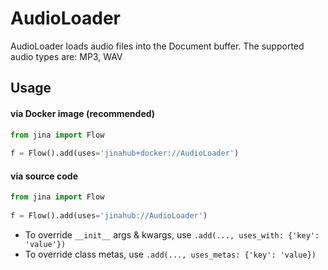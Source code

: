 # AudioLoader

AudioLoader loads audio files into the Document buffer.
The supported audio types are: MP3, WAV

## Usage

#### via Docker image (recommended)

```python
from jina import Flow
	
f = Flow().add(uses='jinahub+docker://AudioLoader')
```

#### via source code

```python
from jina import Flow
	
f = Flow().add(uses='jinahub://AudioLoader')
```

- To override `__init__` args & kwargs, use `.add(..., uses_with: {'key': 'value'})`
- To override class metas, use `.add(..., uses_metas: {'key': 'value})`
